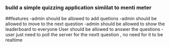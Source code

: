 ### build a simple quizzing application simiilat to menti meter

##features
-admin should be allowed to add quetions
-admin should be allowed to move to the next question
-admin should be allowed to show the leaderboard to everyone
User should be allowed to answer the questions
-user just need to poll the server for the nextt question , no need for it to be realtime

